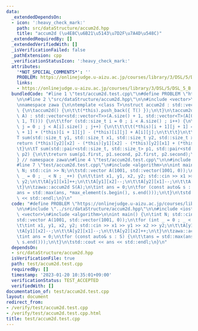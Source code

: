 ```yaml
---
data:
  _extendedDependsOn:
  - icon: ':heavy_check_mark:'
    path: src/dataStructure/accum2d.hpp
    title: "accum2d (\u4E8C\u6B21\u5143\u7D2F\u7A4D\u548C)"
  _extendedRequiredBy: []
  _extendedVerifiedWith: []
  _isVerificationFailed: false
  _pathExtension: cpp
  _verificationStatusIcon: ':heavy_check_mark:'
  attributes:
    '*NOT_SPECIAL_COMMENTS*': ''
    PROBLEM: https://onlinejudge.u-aizu.ac.jp/courses/library/3/DSL/5/DSL_5_B
    links:
    - https://onlinejudge.u-aizu.ac.jp/courses/library/3/DSL/5/DSL_5_B
  bundledCode: "#line 1 \"test/accum2d.test.cpp\"\n#define PROBLEM \"https://onlinejudge.u-aizu.ac.jp/courses/library/3/DSL/5/DSL_5_B\"\
    \n\n#line 2 \"src/dataStructure/accum2d.hpp\"\n\n#include <vector>\n#include <utility>\n\
    \nnamespace zawa {\n\ntemplate <class T>\nstruct accum2d : std::vector<std::vector<T>>\
    \ {\n\taccum2d() {\n\t\t(*this).push_back({ T() });\n\t}\n\taccum2d(const std::vector<std::vector<T>>&\
    \ A) : std::vector<std::vector<T>>(A.size() + 1, std::vector<T>(A[0].size() +\
    \ 1, T())) {\n\t\tfor (std::size_t i = 0 ; i < A.size() ; i++) {\n\t\t\tfor (std::size_t\
    \ j = 0 ; j < A[i].size() ; j++) {\n\t\t\t\t(*this)[i + 1][j + 1] = (*this)[i][j\
    \ + 1] + (*this)[i + 1][j] - (*this)[i][j] + A[i][j];\n\t\t\t}\n\t\t}\n\t}\n\t\
    T sum(std::size_t y1, std::size_t x1, std::size_t y2, std::size_t x2) {\n\t\t\
    return (*this)[y2][x2] - (*this)[y1][x2] - (*this)[y2][x1] + (*this)[y1][x1];\n\
    \t}\n\tT sum(std::pair<std::size_t, std::size_t> p1, std::pair<std::size_t, std::size_t>\
    \ p2) {\n\t\treturn sum(p1.first, p1.second, p2.first, p2.second);\n\t}\n};\n\n\
    } // namespace zawa\n#line 4 \"test/accum2d.test.cpp\"\n\n#include <iostream>\n\
    #line 7 \"test/accum2d.test.cpp\"\n#include <algorithm>\n\nint main() {\n\tint\
    \ N; std::cin >> N;\n\tstd::vector A(1001, std::vector(1001, 0));\n\tfor (int\
    \ _ = 0 ; _ < N ; _++) {\n\t\tint x1, y1, x2, y2; std::cin >> x1 >> y1 >> x2 >>\
    \ y2;\n\t\tA[y1][x1]++;\n\t\tA[y1][x2]--;\n\t\tA[y2][x1]--;\n\t\tA[y2][x2]++;\n\
    \t}\n\tzawa::accum2d S(A);\n\tint ans = 0;\n\tfor (const auto& s : S) {\n\t\t\
    ans = std::max(ans, *max_element(s.begin(), s.end()));\n\t}\n\tstd::cout << ans\
    \ << std::endl;\n}\n"
  code: "#define PROBLEM \"https://onlinejudge.u-aizu.ac.jp/courses/library/3/DSL/5/DSL_5_B\"\
    \n\n#include \"../src/dataStructure/accum2d.hpp\"\n\n#include <iostream>\n#include\
    \ <vector>\n#include <algorithm>\n\nint main() {\n\tint N; std::cin >> N;\n\t\
    std::vector A(1001, std::vector(1001, 0));\n\tfor (int _ = 0 ; _ < N ; _++) {\n\
    \t\tint x1, y1, x2, y2; std::cin >> x1 >> y1 >> x2 >> y2;\n\t\tA[y1][x1]++;\n\t\
    \tA[y1][x2]--;\n\t\tA[y2][x1]--;\n\t\tA[y2][x2]++;\n\t}\n\tzawa::accum2d S(A);\n\
    \tint ans = 0;\n\tfor (const auto& s : S) {\n\t\tans = std::max(ans, *max_element(s.begin(),\
    \ s.end()));\n\t}\n\tstd::cout << ans << std::endl;\n}\n"
  dependsOn:
  - src/dataStructure/accum2d.hpp
  isVerificationFile: true
  path: test/accum2d.test.cpp
  requiredBy: []
  timestamp: '2023-01-20 10:35:01+09:00'
  verificationStatus: TEST_ACCEPTED
  verifiedWith: []
documentation_of: test/accum2d.test.cpp
layout: document
redirect_from:
- /verify/test/accum2d.test.cpp
- /verify/test/accum2d.test.cpp.html
title: test/accum2d.test.cpp
---
```

